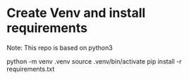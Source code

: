# Create Venv and install requirements

Note: 
    This repo is based on python3

python -m venv .venv
source .venv/bin/activate
pip install -r requirements.txt 

